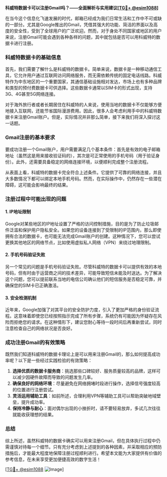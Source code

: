 **科威特数据卡可以注册Gmail吗？——全面解析与实用建议[[TG💪+ @esim1088](https://t.me/s/esim1088)]**

在当今这个信息化飞速发展的时代，邮箱已经成为我们日常生活和工作中不可或缺的一部分。尤其是Google推出的Gmail，凭借其强大的功能、简洁的界面以及高度的安全性，受到了全球用户的广泛欢迎。然而，对于身处不同国家或地区的用户来说，注册Gmail可能会遇到各种各样的问题，其中就包括是否可以用科威特的数据卡进行注册。

### 科威特数据卡的基础信息

首先，我们需要了解什么是科威特的数据卡。简单来说，数据卡是一种移动通信工具，它允许用户通过互联网访问网络服务，而无需依赖传统的固定电话线路。科威特作为中东地区的一个重要国家，其通信基础设施相对发达，市场上也有多种品牌和类型的预付费数据卡可供选择。这些数据卡通常以SIM卡的形式出现，支持3G、4G甚至5G网络连接。

对于海外旅行者或者长期居住在科威特的人来说，使用当地的数据卡不仅能够方便地接入互联网，还能节省国际漫游费用。因此，很多人会考虑利用手中的科威特数据卡来注册Gmail账户。但是，实际情况并非那么简单，接下来我们将深入探讨这一话题。

### Gmail注册的基本要求

要成功注册一个Gmail账户，用户需要满足几个基本条件：首先是有效的电子邮箱地址（虽然这是用来接收验证码的），其次是可正常使用的手机号码（用于验证身份）。此外，还需要具备稳定的网络连接环境，以便顺利完成整个注册流程。

从表面上看，科威特的数据卡完全符合上述条件。它提供了可靠的网络连接，并且大多数情况下都可以绑定本地手机号码。然而，在实际操作中，仍然存在一些潜在障碍，这可能会影响最终的结果。

### 注册过程中可能出现的问题

#### 1. IP地址限制
Google对某些地区的IP地址设置了严格的访问控制措施，目的是为了防止垃圾邮件泛滥和保护用户隐私安全。如果您的设备连接到了受限制的IP范围内，那么即使拥有合法的数据卡，也可能无法完成Gmail账户的创建。这种情况下，您可以尝试更换其他地区的网络节点，比如使用虚拟私人网络（VPN）来绕过地理限制。

#### 2. 手机号码验证失败
另一个常见的问题是手机号码验证失败。尽管科威特的数据卡可以提供有效的本地号码，但有时由于运营商之间的技术差异，可能导致短信未能及时送达。为了解决这个问题，您可以提前联系当地的电信公司确认他们的短信服务是否稳定可靠，并确保您的SIM卡已正确激活。

#### 3. 安全检测机制
近年来，Google加强了对其平台的安全防护力度，引入了更加严格的身份验证流程。这意味着即使您已经按照指示完成了所有步骤，系统仍有可能因为怀疑存在风险而拒绝您的请求。在这种情形下，建议您耐心等待一段时间后再重新尝试，同时注意检查自己的网络状况是否良好。

### 成功注册Gmail的有效策略

既然我们知道科威特的数据卡理论上是可以用来注册Gmail的，那么如何提高成功率呢？以下是一些经过实践检验的有效策略：

1. **选择优质的数据卡服务商**：挑选那些口碑较好、服务质量较高的品牌，这样可以减少因硬件故障而导致的问题发生几率。
2. **确保良好的网络环境**：尽量避免在网络拥堵时段进行操作，选择信号强度较高的位置进行注册尝试。
3. **灵活运用辅助工具**：如前所述，合理利用VPN等辅助工具可以帮助突破地域壁垒，提升成功率。
4. **保持冷静与耐心**：面对偶尔出现的小挫折时，请不要轻易放弃，多试几次往往就能收获理想的结果。

### 总结

综上所述，虽然科威特的数据卡确实可以用来注册Gmail，但在具体执行过程中仍需谨慎对待每一个细节。只有充分考虑到上述提到的各种因素，并采取相应的预防措施后，才能最大程度地保障注册过程顺利进行。希望本文能为大家提供有价值的参考信息，在未来享受更加便捷高效的数字生活！

[[TG💪+ @esim1088](https://t.me/s/esim1088) ![Image](https://i.postimg.cc/4NQfJmqS/Snipaste-2025-05-13-00-14-12.png)]